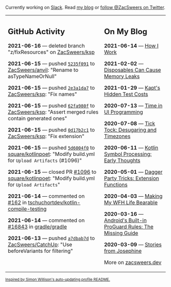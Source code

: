 Currently working on [Slack](https://slack.com/). Read [my blog](https://zacsweers.dev/) or [follow @ZacSweers on Twitter](https://twitter.com/ZacSweers).

<table><tr><td valign="top" width="60%">

## GitHub Activity
<!-- githubActivity starts -->
**2021-06-16** — deleted branch "z/fixResources" on [ZacSweers/ksp](https://api.github.com/repos/ZacSweers/ksp)

**2021-06-15** — pushed [`5235f091`](https://github.com/ZacSweers/anvil/commit/5235f09145cfba7e814e5fee4d7e80a882ef495f) to [ZacSweers/anvil](https://api.github.com/repos/ZacSweers/anvil): "Rename to asTypeNameOrNull"

**2021-06-15** — pushed [`2e3a1da7`](https://github.com/ZacSweers/ksp/commit/2e3a1da74652ec52a8fb88f5415f5b977ae215ab) to [ZacSweers/ksp](https://api.github.com/repos/ZacSweers/ksp): "Fix names"

**2021-06-15** — pushed [`62fa980f`](https://github.com/ZacSweers/ksp/commit/62fa980f8a2736850359fd75817521c425c1f8b1) to [ZacSweers/ksp](https://api.github.com/repos/ZacSweers/ksp): "Assert merged rules contain generated ones"

**2021-06-15** — pushed [`0d17b2c1`](https://github.com/ZacSweers/ksp/commit/0d17b2c1523a474300a33f091c2320e1f0fd0e27) to [ZacSweers/ksp](https://api.github.com/repos/ZacSweers/ksp): "Fix extension"

**2021-06-15** — pushed [`5d6004f0`](https://github.com/square/kotlinpoet/commit/5d6004f025c93eb0b41b1ad03bffe78fe5810c8f) to [square/kotlinpoet](https://api.github.com/repos/square/kotlinpoet): "Modify build.yml for `Upload Artifacts` (#1096)"

**2021-06-15** — closed PR [#1096](https://api.github.com/repos/square/kotlinpoet/pulls/1096) to [square/kotlinpoet](https://api.github.com/repos/square/kotlinpoet): "Modify build.yml for `Upload Artifacts`"

**2021-06-14** — commented on [#162](https://github.com/tschuchortdev/kotlin-compile-testing/issues/162#issuecomment-861035847) in [tschuchortdev/kotlin-compile-testing](https://api.github.com/repos/tschuchortdev/kotlin-compile-testing)

**2021-06-14** — commented on [#16843](https://github.com/gradle/gradle/issues/16843#issuecomment-860374874) in [gradle/gradle](https://api.github.com/repos/gradle/gradle)

**2021-06-13** — pushed [`a7dbab7d`](https://github.com/ZacSweers/CatchUp/commit/a7dbab7df2a3009f12202b5a0f778569962a37d2) to [ZacSweers/CatchUp](https://api.github.com/repos/ZacSweers/CatchUp): "Use beforeVariants for filtering"
<!-- githubActivity ends -->
</td><td valign="top" width="40%">

## On My Blog
<!-- blog starts -->
**2021-06-14** — [How I Work](https://www.zacsweers.dev/how-i-work/)

**2021-02-02** — [Disposables Can Cause Memory Leaks](https://www.zacsweers.dev/disposables-can-cause-memory-leaks/)

**2021-01-29** — [Kapt's Hidden Test Costs](https://www.zacsweers.dev/kapts-hidden-test-costs/)

**2020-07-13** — [Time in UI Programming](https://www.zacsweers.dev/time-in-ui/)

**2020-07-08** — [Tick Tock: Desugaring and Timezones](https://www.zacsweers.dev/ticktock-desugaring-timezones/)

**2020-06-11** — [Kotlin Symbol Processing: Early Thoughts](https://www.zacsweers.dev/kotlin-symbol-processor-early-thoughts/)

**2020-05-01** — [Dagger Party Tricks: Extension Functions](https://www.zacsweers.dev/dagger-party-tricks-extension-functions/)

**2020-04-03** — [Making My WFH Life Bearable](https://www.zacsweers.dev/making-wfh-life-bearable/)

**2020-03-16** — [Android's Built-in ProGuard Rules: The Missing Guide](https://www.zacsweers.dev/android-proguard-rules/)

**2020-03-09** — [Stories from Josephine](https://www.zacsweers.dev/stories-from-josephine/)
<!-- blog ends -->
More on [zacsweers.dev](https://zacsweers.dev/)
</td></tr></table>

<sub><a href="https://simonwillison.net/2020/Jul/10/self-updating-profile-readme/">Inspired by Simon Willison's auto-updating profile README.</a></sub>
